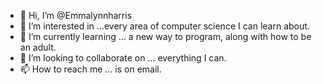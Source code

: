 - 👋 Hi, I’m @Emmalynnharris
- 👀 I’m interested in ...every area of computer science I can learn about.
- 🌱 I’m currently learning ... a new way to program, along with how to be an adult.
- 💞️ I’m looking to collaborate on ... everything I can.
- 📫 How to reach me ... is on email. 

<!---
Emmalynnharris/Emmalynnharris is a ✨ special ✨ repository because its `README.md` (this file) appears on your GitHub profile.
You can click the Preview link to take a look at your changes.
--->
